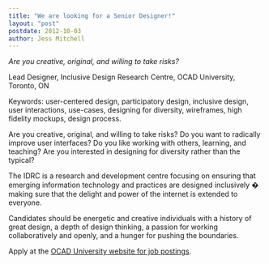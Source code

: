 ```yaml
---
title: "We are looking for a Senior Designer!"
layout: "post"
postdate: 2012-10-03
author: Jess Mitchell
---
```

*Are you creative, original, and willing to take risks?*

Lead Designer, Inclusive Design Research Centre, OCAD University, Toronto, ON

Keywords: user-centered design, participatory design, inclusive design, user interactions, use-cases, designing for diversity, wireframes, high fidelity mockups, design process.

Are you creative, original, and willing to take risks? Do you want to radically improve user interfaces? Do you like working with others, learning, and teaching? Are you interested in designing for diversity rather than the typical?

The IDRC is a research and development centre focusing on ensuring that emerging information technology and practices are designed inclusively � making sure that the delight and power of the internet is extended to everyone.

Candidates should be energetic and creative individuals with a history of great design, a depth of design thinking, a passion for working collaboratively and openly, and a hunger for pushing the boundaries.

Apply at the [OCAD University website for job postings](https://ch.tbe.taleo.net/CH06/ats/careers/requisition.jsp?org=OCAD&cws=1&rid=202). 
